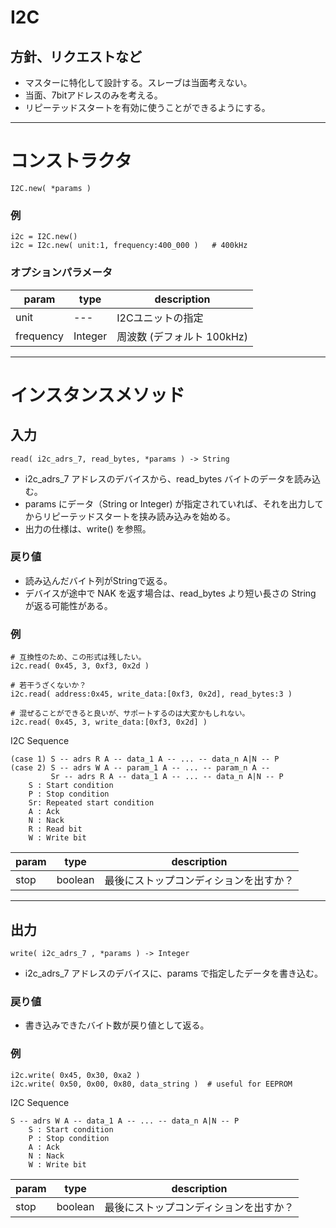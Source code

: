 # I2C

## 方針、リクエストなど

* マスターに特化して設計する。スレーブは当面考えない。
* 当面、7bitアドレスのみを考える。
* リピーテッドスタートを有効に使うことができるようにする。

--------------------------------------------------------------------------------
# コンストラクタ
```
I2C.new( *params )
```

### 例
```
i2c = I2C.new()
i2c = I2c.new( unit:1, frequency:400_000 )   # 400kHz
```

### オプションパラメータ

 | param | type | description |
 |-|-|-|
 | unit | --- | I2Cユニットの指定 |
 | frequency | Integer | 周波数 (デフォルト 100kHz) |


--------------------------------------------------------------------------------
# インスタンスメソッド
## 入力
```
read( i2c_adrs_7, read_bytes, *params ) -> String
```

* i2c_adrs_7 アドレスのデバイスから、read_bytes バイトのデータを読み込む。
* params にデータ（String or Integer) が指定されていれば、それを出力してからリピーテッドスタートを挟み読み込みを始める。
* 出力の仕様は、write() を参照。

### 戻り値

* 読み込んだバイト列がStringで返る。
* デバイスが途中で NAK を返す場合は、read_bytes より短い長さの String が返る可能性がある。

### 例
```
# 互換性のため、この形式は残したい。
i2c.read( 0x45, 3, 0xf3, 0x2d )

# 若干うざくないか？
i2c.read( address:0x45, write_data:[0xf3, 0x2d], read_bytes:3 )

# 混ぜることができると良いが、サポートするのは大変かもしれない。
i2c.read( 0x45, 3, write_data:[0xf3, 0x2d] )
```

I2C Sequence
```
(case 1) S -- adrs R A -- data_1 A -- ... -- data_n A|N -- P
(case 2) S -- adrs W A -- param_1 A -- ... -- param_n A --
         Sr -- adrs R A -- data_1 A -- ... -- data_n A|N -- P
    S : Start condition
    P : Stop condition
    Sr: Repeated start condition
    A : Ack
    N : Nack
    R : Read bit
    W : Write bit
```

 | param | type | description |
 |-|-|-|
 | stop | boolean | 最後にストップコンディションを出すか？ |
 <!--
 | read_bytes | Integer | 読み込みバイト数 |
 | write_data | Integer \| String \| Array[Integer] | 読み込み前に書き込むデータ |
-->


----------------------------------------
## 出力
```
write( i2c_adrs_7 , *params ) -> Integer
```

* i2c_adrs_7 アドレスのデバイスに、params で指定したデータを書き込む。

### 戻り値
* 書き込みできたバイト数が戻り値として返る。
  
### 例
```
i2c.write( 0x45, 0x30, 0xa2 )
i2c.write( 0x50, 0x00, 0x80, data_string )  # useful for EEPROM
```

I2C Sequence
```
S -- adrs W A -- data_1 A -- ... -- data_n A|N -- P
    S : Start condition
    P : Stop condition
    A : Ack
    N : Nack
    W : Write bit
```

 | param | type | description |
 |-|-|-|
 | stop | boolean | 最後にストップコンディションを出すか？ |


